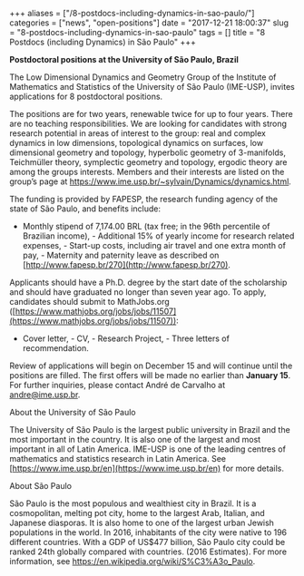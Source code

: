 +++
aliases = ["/8-postdocs-including-dynamics-in-sao-paulo/"]
categories = ["news", "open-positions"]
date = "2017-12-21 18:00:37"
slug = "8-postdocs-including-dynamics-in-sao-paulo"
tags = []
title = "8 Postdocs (including Dynamics) in São Paulo"
+++

**Postdoctoral positions at the University of São Paulo, Brazil**

The Low Dimensional Dynamics and Geometry Group of the Institute of
Mathematics and Statistics of the University of São Paulo (IME-USP),
invites applications for 8 postdoctoral positions.

The positions are for two years, renewable twice for up to four years.
There are no teaching responsibilities. We are looking for candidates
with strong research potential in areas of interest to the group: real
and complex dynamics in low dimensions, topological dynamics on
surfaces, low dimensional geometry and topology, hyperbolic geometry of
3-manifolds, Teichmüller theory, symplectic geometry and topology,
ergodic theory are among the groups interests. Members and their
interests are listed on the group’s page at
<https://www.ime.usp.br/~sylvain/Dynamics/dynamics.html>.

The funding is provided by FAPESP, the research funding agency of the
state of São Paulo, and benefits include:

- Monthly stipend of 7,174.00 BRL (tax free; in the 96th percentile of
Brazilian income), - Additional 15% of yearly income for research
related expenses, - Start-up costs, including air travel and one extra
month of pay, - Maternity and paternity leave as described on
[http://www.fapesp.br/270](http://www.fapesp.br/270).

Applicants should have a Ph.D. degree by the start date of the
scholarship and should have graduated no longer than seven year ago. To
apply, candidates should submit to MathJobs.org
([https://www.mathjobs.org/jobs/jobs/11507](https://www.mathjobs.org/jobs/jobs/11507)):

- Cover letter, - CV, - Research Project, - Three letters of
recommendation.

Review of applications will begin on December 15 and will continue until
the positions are filled. The first offers will be made no earlier than
**January 15**. For further inquiries, please
contact André de Carvalho at [andre@ime.usp.br](andre@ime.usp.br).

About the University of São Paulo

The University of São Paulo is the largest public university in Brazil
and the most important in the country. It is also one of the largest and
most important in all of Latin America. IME-USP is one of the leading
centres of mathematics and statistics research in Latin America. See
[https://www.ime.usp.br/en](https://www.ime.usp.br/en) for more details.

About São Paulo

São Paulo is the most populous and wealthiest city in Brazil. It is a
cosmopolitan, melting pot city, home to the largest Arab, Italian, and
Japanese diasporas. It is also home to one of the largest urban Jewish
populations in the world. In 2016, inhabitants of the city were native
to 196 different countries. With a GDP of US$477 billion, São Paulo city
could be ranked 24th globally compared with countries. (2016 Estimates).
For more information, see
<https://en.wikipedia.org/wiki/S%C3%A3o_Paulo>.
